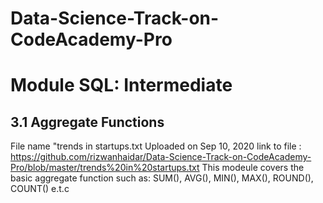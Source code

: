 # Data-Science-Track-on-CodeAcademy-Pro

# Module SQL: Intermediate

## 3.1 Aggregate Functions
  File name "trends in startups.txt
   Uploaded on Sep 10, 2020 
link to file : https://github.com/rizwanhaidar/Data-Science-Track-on-CodeAcademy-Pro/blob/master/trends%20in%20startups.txt
This modeule covers the basic aggregate function 
such as: SUM(), AVG(), MIN(), MAX(), ROUND(), COUNT() e.t.c

   
